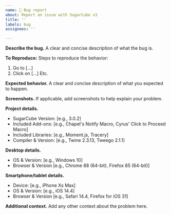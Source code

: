 ```yaml
---
name: 🐞 Bug report
about: Report an issue with SugarCube v3
title: ''
labels: bug
assignees: ''

---
```


**Describe the bug.**
A clear and concise description of what the bug is.

**To Reproduce:**
Steps to reproduce the behavior:
1. Go to […]
2. Click on […]
Etc.

**Expected behavior.**
A clear and concise description of what you expected to happen.

**Screenshots.**
If applicable, add screenshots to help explain your problem.

**Project details.**
 - SugarCube Version: [e.g., 3.0.2]
 - Included Add-ons: [e.g., Chapel's Notify Macro, Cyrus' Click to Proceed Macro]
 - Included Libraries: [e.g., Moment.js, Tracery]
 - Compiler & Version: [e.g., Twine 2.3.13, Tweego 2.1.1]

**Desktop details.**
 - OS & Version: [e.g., Windows 10]
 - Browser & Version [e.g., Chrome 88 (64-bit), Firefox 85 (64-bit)]

**Smartphone/tablet details.**
 - Device: [e.g., iPhone Xs Max]
 - OS & Version: [e.g., iOS 14.4]
 - Browser & Version [e.g., Safari 14.4, Firefox for iOS 31]

**Additional context.**
Add any other context about the problem here.
